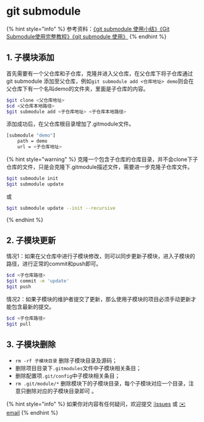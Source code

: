 # git submodule

{% hint style="info" %}
参考资料：[《git submodule 使用小结》](https://www.jianshu.com/p/f8a55b972972/)[《Git Submodule使用完整教程》](https://www.cnblogs.com/lsgxeva/p/8540758.html)[《git submodule 使用》](https://blog.justwe.site/post/git-submodule/)
{% endhint %}

## 1. 子模块添加

首先需要有一个父仓库和子仓库，克隆并进入父仓库，在父仓库下将子仓库通过 git submodule 添加至父仓库，例如`git submodule add <仓库地址> demo`则会在父仓库下有一个名叫demo的文件夹，里面是子仓库的内容。

```bash
$git clone <父仓库地址>
$cd <父仓库本地路径>
$git submodule add <子仓库地址> <子仓库本地路径>
```



添加成功后，在父仓库根目录增加了.gitmodule文件。

```bash
[submodule "demo"]
    path = demo
    url = <子仓库地址>
```

{% hint style="warning" %}
克隆一个包含子仓库的仓库目录，并不会clone下子仓库的文件，只是会克隆下.gitmodule描述文件，需要进一步克隆子仓库文件。

```bash
$git submodule init
$git submodule update
```

或

```bash
$git submodule update --init --recursive
```
{% endhint %}

## 2. 子模块更新

情况1：如果在父仓库中进行子模块修改，则可以同步更新子模块，进入子模块的路径，进行正常的commit和push即可。

```bash
$cd <子仓库路径>
$git commit -m 'update'
$git push
```

情况2：如果子模块的维护者提交了更新，那么使用子模块的项目必须手动更新才能包含最新的提交。

```bash
$cd <子仓库路径>
$git pull
```

## 3. 子模块删除

* `rm -rf 子模块目录` 删除子模块目录及源码；
* 删除项目目录下`.gitmodules`文件中子模块相关条目；
* 删除配置项`.git/config`中子模块相关条目；
* `rm .git/module/*` 删除模块下的子模块目录，每个子模块对应一个目录，注意只删除对应的子模块目录即可 。

{% hint style="info" %}
如果你对内容有任何疑问，欢迎提交 [❕issues](https://github.com/MrEnvision/Front-end_learning_notes/issues) 或 [ ✉️ email](mailto:EnvisionShen@gmail.com)
{% endhint %}

